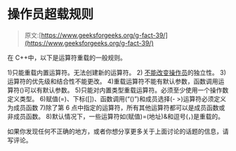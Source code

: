 # 操作员超载规则

> 原文:[https://www.geeksforgeeks.org/g-fact-39/](https://www.geeksforgeeks.org/g-fact-39/)

在 C++中，以下是运算符重载的一般规则。

1)只能重载内置运算符。无法创建新的运算符。
2) [不能改变操作员](http://en.wikipedia.org/wiki/Arity)的独立性。
3)运算符的优先级和结合性不能更改。
4)重载运算符不能有默认参数，函数调用运算符()可以有默认参数。
5)只能对内置类型重载运算符。必须至少使用一个操作数定义类型。
6)赋值(=)、下标([])、函数调用(“()”)和成员选择(- >)运算符必须定义为成员函数
7)除了第 6 点中指定的运算符，所有其他运算符都可以是成员函数或非成员函数。
8)默认情况下，一些运算符如(赋值)=(地址)&和逗号(，)是重载的。

如果你发现任何不正确的地方，或者你想分享更多关于上面讨论的话题的信息，请写评论。